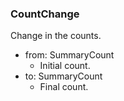 ### CountChange
Change in the counts.

- from: SummaryCount
  - Initial count.
- to: SummaryCount
  - Final count.
